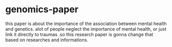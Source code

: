 # genomics-paper
this paper is about the importance of the association between mental health and genetics.
alot of people neglect the importance of mental health, or just link it directly to traumas .so this research paper is gonna change that based on researches and informations.
